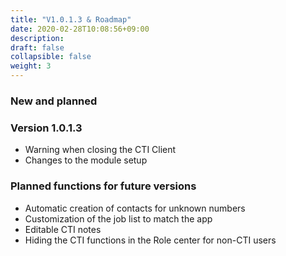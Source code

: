 ```yaml
---
title: "V1.0.1.3 & Roadmap"
date: 2020-02-28T10:08:56+09:00
description: 
draft: false
collapsible: false
weight: 3
---
```

### New and planned

### Version 1.0.1.3
- Warning when closing the CTI Client
- Changes to the module setup

### Planned functions for future versions
- Automatic creation of contacts for unknown numbers
- Customization of the job list to match the app
- Editable CTI notes
- Hiding the CTI functions in the Role center for non-CTI users

